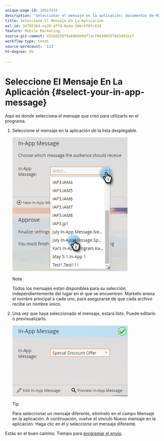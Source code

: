 ```yaml
---
unique-page-id: 10617434
description: 'Seleccionar el mensaje en la aplicación: documentos de Marketo, documentación del producto'
title: Seleccione El Mensaje En La Aplicación
exl-id: 3d705364-ea20-4ffd-8eda-10ec5f87c63d
feature: Mobile Marketing
source-git-commit: 431bd258f9a68bbb9df7acf043085578d3d91b1f
workflow-type: tm+mt
source-wordcount: '113'
ht-degree: 0%

---
```


# Seleccione El Mensaje En La Aplicación {#select-your-in-app-message}

Aquí es donde selecciona el mensaje que creó para utilizarlo en el programa.

1. Seleccione el mensaje en la aplicación de la lista desplegable.

   ![](assets/image2016-5-9-15-3a43-3a3.png)

   >[!NOTE]
   >
   >Todos los mensajes están disponibles para su selección, independientemente del lugar en el que se encuentren. Marketo anexa el nombre principal a cada uno, para asegurarse de que cada archivo recibe un nombre único.

1. Una vez que haya seleccionado el mensaje, estará listo. Puede editarlo o previsualizarlo.

   ![](assets/image2016-5-9-15-3a41-3a48.png)

   >[!TIP]
   >
   >Para seleccionar un mensaje diferente, elimínelo en el campo Mensaje en la aplicación. A continuación, vuelve el vínculo Nuevo mensaje en la aplicación. Haga clic en él y seleccione un mensaje diferente.

Estás en el buen camino. Tiempo para [programar el envío](/help/marketo/product-docs/mobile-marketing/in-app-messages/sending-your-in-app-message/schedule-your-in-app-message.md).
